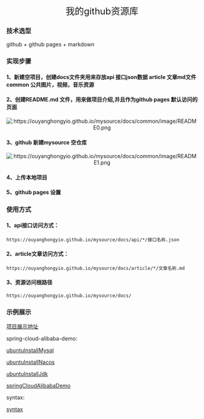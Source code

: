 <rich-text>
  <div style="text-align: center;font-size: x-large">我的github资源库</div>
</rich-text>

### 技术选型

github + github pages + markdown

### 实现步骤

#### 1、新建空项目，创建docs文件夹用来存放api 接口json数据 article 文章md文件 common 公共图片，视频，音乐资源

#### 2、创建README.md 文件，用来做项目介绍,并且作为github pages 默认访问的页面

<rich-text>
  <span style="text-align: center; clear: both; display: block;margin: auto;">
    <img src="https://ouyanghongyio.github.io/mysource/docs/common/image/README0.png" alt="https://ouyanghongyio.github.io/mysource/docs/common/image/README0.png" />
  </span>
</rich-text>

#### 3、github 新建mysource 空仓库

<rich-text>
  <span style="text-align: center; clear: both; display: block;margin: auto;">
    <img src="https://ouyanghongyio.github.io/mysource/docs/common/image/README1.png" alt="https://ouyanghongyio.github.io/mysource/docs/common/image/README1.png" />
  </span>
</rich-text>

#### 4、上传本地项目

#### 5、github pages 设置

### 使用方式

#### 1、api接口访问方式：

```
https://ouyanghongyio.github.io/mysource/docs/api/*/接口名称.json
```

#### 2、article文章访问方式：

```
https://ouyanghongyio.github.io/mysource/docs/article/*/文章名称.md
```

#### 3、资源访问根路径

```
https://ouyanghongyio.github.io/mysource/docs/
```

### 示例展示

[项目展示地址](https://ouyanghongyio.github.io/mysource/)

spring-cloud-alibaba-demo:

[ubuntuInstallMysql](https://ouyanghongyio.github.io/mysource/docs/article/springCloudAlibabaDemo/ubuntuInstallMysql.md)

[ubuntuInstallNacos](https://ouyanghongyio.github.io/mysource/docs/article/springCloudAlibabaDemo/ubuntuInstallNacos.md)

[ubuntuInstallJdk](https://ouyanghongyio.github.io/mysource/docs/article/springCloudAlibabaDemo/ubuntuInstallJdk.md)

[springCloudAlibabaDemo](https://ouyanghongyio.github.io/mysource/docs/article/springCloudAlibabaDemo/springCloudAlibabaDemo.md)

syntax:

[syntax](https://ouyanghongyio.github.io/mysource/docs/article/syntax/syntax.md)